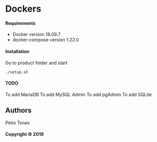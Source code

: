 # Dockers

#### Requirements
* Docker version 18.09.7
* docker-compose version 1.22.0

#### Installation

Go to product folder and start
```
./setup.sh
```

#### TODO
To add MariaDB
To add MySQL Admin
To add pgAdmin
To add SQLite

## Authors
Petio Tonev

#### Copyright © 2019
